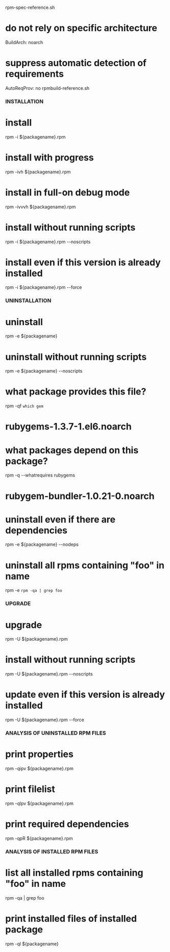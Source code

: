 rpm-spec-reference.sh
# do not rely on specific architecture
BuildArch: noarch

# suppress automatic detection of requirements
AutoReqProv: no
rpmbuild-reference.sh
### INSTALLATION ###

# install
rpm -i ${packagename}.rpm

# install with progress
rpm -ivh ${packagename}.rpm

# install in full-on debug mode
rpm -ivvvh ${packagename}.rpm

# install without running scripts
rpm -i ${packagename}.rpm --noscripts

# install even if this version is already installed
rpm -i ${packagename}.rpm --force

### UNINSTALLATION ###

# uninstall
rpm -e ${packagename}

# uninstall without running scripts
rpm -e ${packagename} --noscripts


# what package provides this file?
rpm -qf `which gem`
# rubygems-1.3.7-1.el6.noarch

# what packages depend on this package?
rpm -q --whatrequires rubygems

# rubygem-bundler-1.0.21-0.noarch

# uninstall even if there are dependencies
rpm -e ${packagename} --nodeps

# uninstall all rpms containing "foo" in name
rpm -e `rpm -qa | grep foo`

### UPGRADE ###

# upgrade
rpm -U ${packagename}.rpm

# install without running scripts
rpm -U ${packagename}.rpm --noscripts

# update even if this version is already installed
rpm -U ${packagename}.rpm --force

### ANALYSIS OF UNINSTALLED RPM FILES ###

# print properties
rpm -qipv ${packagename}.rpm

# print filelist
rpm -qlpv ${packagename}.rpm

# print required dependencies
rpm -qpR ${packagename}.rpm

### ANALYSIS OF INSTALLED RPM FILES

# list all installed rpms containing "foo" in name
rpm -qa | grep foo

# print installed files of installed package
rpm -ql ${packagename}
